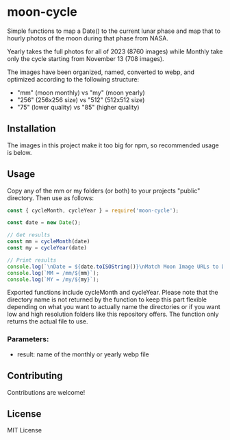 
# moon-cycle

Simple functions to map a Date() to the current lunar phase and map that to hourly photos of the moon during that phase from NASA.

Yearly takes the full photos for all of 2023 (8760 images) while Monthly take only the cycle starting from November 13 (708 images).

The images have been organized, named, converted to webp, and optimized according to the following structure:
- "mm" (moon monthly) vs "my" (moon yearly)
- "256" (256x256 size) vs "512" (512x512 size)
- "75" (lower quality) vs "85" (higher quality)

## Installation

The images in this project make it too big for npm, so recommended usage is below.

## Usage

Copy any of the mm or my folders (or both) to your projects "public" directory.  Then use as follows:

```js
const { cycleMonth, cycleYear } = require('moon-cycle');

const date = new Date();

// Get results
const mm = cycleMonth(date)
const my = cycleYear(date)

// Print results
console.log(`\nDate = ${date.toISOString()}\nMatch Moon Image URLs to Date..\n`)
console.log(`MM = /mm/${mm}`);
console.log(`MY = /my/${my}`);
```

Exported functions include cycleMonth and cycleYear.  Please note that the directory name is not returned by the function to keep this part flexible depending on what you want to actually name the directories or if you want low and high resolution folders like this repository offers.  The function only returns the actual file to use.

### Parameters:

- result: name of the monthly or yearly webp file

## Contributing

Contributions are welcome!

## License

MIT License
